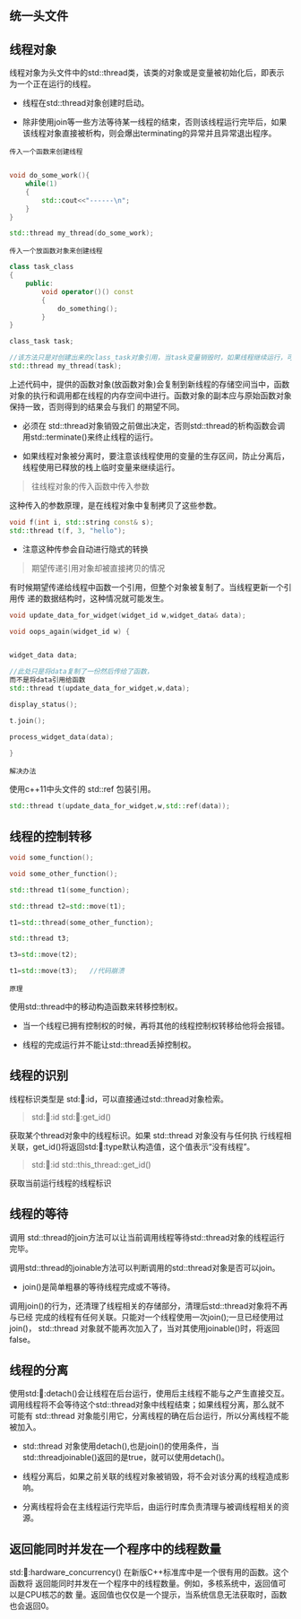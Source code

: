 ## 统一头文件

<thread>

## 线程对象

线程对象为<thread>头文件中的std::thread类，该类的对象或是变量被初始化后，即表示为一个正在运行的线程。

* 线程在std::thread对象创建时启动。

* 除非使用join等一些方法等待某一线程的结束，否则该线程运行完毕后，如果该线程对象直接被析构，则会爆出terminating的异常并且异常退出程序。


`传入一个函数来创建线程`

```c++

void do_some_work(){
    while(1)
    {
        std::cout<<"------\n";
    }
}

std::thread my_thread(do_some_work);

```

`传入一个放函数对象来创建线程`

```c++
class task_class
{
    public:
        void operator()() const
        {
            do_something();
        }
}

class_task task;

//该方法只是对创建出来的class_task对象引用，当task变量销毁时，如果线程继续运行，可能会出现访问未知区域的情况。
std::thread my_thread(task);

```

上述代码中，提供的函数对象(放函数对象)会复制到新线程的存储空间当中，函数对象的执行和调用都在线程的内存空间中进行。函数对象的副本应与原始函数对象保持一致，否则得到的结果会与我们 的期望不同。

* 必须在 std::thread对象销毁之前做出决定，否则std::thread的析构函数会调用std::terminate()来终止线程的运行。

* 如果线程对象被分离时，要注意该线程使用的变量的生存区间，防止分离后，线程使用已释放的栈上临时变量来继续运行。

> 往线程对象的传入函数中传入参数

这种传入的参数原理，是在线程对象中复制拷贝了这些参数。

```c++
void f(int i, std::string const& s);
std::thread t(f, 3, "hello");
```

* 注意这种传参会自动进行隐式的转换

> 期望传递引用对象却被直接拷贝的情况

有时候期望传递给线程中函数一个引用，但整个对象被复制了。当线程更新一个引用传 递的数据结构时，这种情况就可能发生。

```c++
void update_data_for_widget(widget_id w,widget_data& data);

void oops_again(widget_id w) { 


widget_data data; 

//此处只是将data复制了一份然后传给了函数，
而不是将data引用给函数
std::thread t(update_data_for_widget,w,data);

display_status();

t.join(); 

process_widget_data(data); 
    
}
```

`解决办法`

使用c++11中<functional>头文件的 std::ref 包装引用。

```c++
std::thread t(update_data_for_widget,w,std::ref(data));
```

## 线程的控制转移

```c++
void some_function(); 

void some_other_function(); 

std::thread t1(some_function);

std::thread t2=std::move(t1);

t1=std::thread(some_other_function); 

std::thread t3;

t3=std::move(t2);

t1=std::move(t3);   //代码崩溃

```

`原理`

使用std::thread中的移动构造函数来转移控制权。

* 当一个线程已拥有控制权的时候，再将其他的线程控制权转移给他将会报错。

* 线程的完成运行并不能让std::thread丢掉控制权。

## 线程的识别

线程标识类型是 std::thread::id，可以直接通过std::thread对象检索。

> std::thread::id std::thread::get_id()

获取某个thread对象中的线程标识。如果 std::thread 对象没有与任何执 行线程相关联，get_id()将返回std::thread::type默认构造值，这个值表示“没有线程”。

> std::thread::id std::this_thread::get_id()

获取当前运行线程的线程标识

## 线程的等待

调用 std::thread的join方法可以让当前调用线程等待std::thread对象的线程运行完毕。

调用std::thread的joinable方法可以判断调用的std::thread对象是否可以join。

* join()是简单粗暴的等待线程完成或不等待。

调用join()的行为，还清理了线程相关的存储部分，清理后std::thread对象将不再与已经 完成的线程有任何关联。只能对一个线程使用一次join();一旦已经使用过 join()， std::thread 对象就不能再次加入了，当对其使用joinable()时，将返回false。


## 线程的分离

使用std::thread::detach()会让线程在后台运行，使用后主线程不能与之产生直接交互。调用线程将不会等待这个std::thread对象中线程结束；如果线程分离，那么就不可能有 std::thread 对象能引用它，分离线程的确在后台运行，所以分离线程不能被加入。

* std::thread 对象使用detach(),也是join()的使用条件，当 std::threadjoinable()返回的是true，就可以使用detach()。

* 线程分离后，如果之前关联的线程对象被销毁，将不会对该分离的线程造成影响。

* 分离线程将会在主线程运行完毕后，由运行时库负责清理与被调线程相关的资源。


## 返回能同时并发在一个程序中的线程数量

std::thread::hardware_concurrency() 在新版C++标准库中是一个很有用的函数。这个函数将 返回能同时并发在一个程序中的线程数量。例如，多核系统中，返回值可以是CPU核芯的数 量。返回值也仅仅是一个提示，当系统信息无法获取时，函数也会返回0。